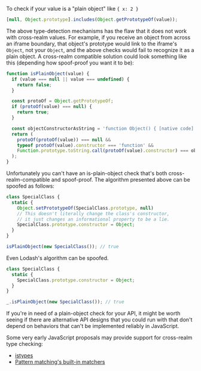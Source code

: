To check if your value is a "plain object" like `{ x: 2 }`

```javascript
[null, Object.prototype].includes(Object.getPrototypeOf(value));
```

The above type-detection mechanisms has the flaw that it does not work with cross-realm values. For example, if you receive an object from across an iframe boundary, that object's prototype would link to the iframe's `Object`, not your `Object`, and the above checks would fail to recognize it as a plain object. A cross-realm compatible solution could look something like this (depending how spoof-proof you want it to be):

```javascript
function isPlainObject(value) {
  if (value === null || value === undefined) {
    return false;
  }

  const protoOf = Object.getPrototypeOf;
  if (protoOf(value) === null) {
    return true;
  }

  const objectConstructorAsString = 'function Object() { [native code] }';
  return (
    protoOf(protoOf(value)) === null &&
    typeof protoOf(value).constructor === 'function' &&
    Function.prototype.toString.call(protoOf(value).constructor) === objectConstructorAsString
  );
}
```

Unfortunately you can't have an is-plain-object check that's both cross-realm-compatible and spoof-proof. The algorithm presented above can be spoofed as follows:

```javascript
class SpecialClass {
  static {
    Object.setPrototypeOf(SpecialClass.prototype, null)
    // This doesn't literally change the class's constructor,
    // it just changes an informational property to be a lie.
    SpecialClass.prototype.constructor = Object;
  }
}

isPlainObject(new SpecialClass()); // true
```

Even Lodash's algorithm can be spoofed.

```javascript
class SpecialClass {
  static {
    SpecialClass.prototype.constructor = Object;
  }
}

_.isPlainObject(new SpecialClass()); // true
```

If you're in need of a plain-object check for your API, it might be worth seeing if there are alternative API designs that you could run with that don't depend on behaviors that can't be implemented reliably in JavaScript.

Some very early JavaScript proposals may provide support for cross-realm type checking:
* [istypes](https://github.com/jasnell/proposal-istypes)
* [Pattern matching's built-in matchers](https://github.com/tc39/proposal-pattern-matching#built-in-custom-matchers-1)
